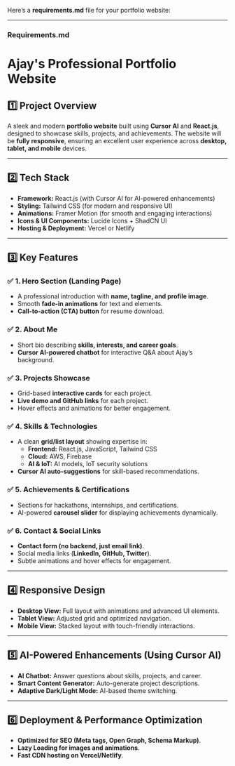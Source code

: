 Here’s a **requirements.md** file for your portfolio website:  

---

### **Requirements.md**  

# **Ajay's Professional Portfolio Website**  

## **1️⃣ Project Overview**  
A sleek and modern **portfolio website** built using **Cursor AI** and **React.js**, designed to showcase skills, projects, and achievements. The website will be **fully responsive**, ensuring an excellent user experience across **desktop, tablet, and mobile** devices.  

---

## **2️⃣ Tech Stack**  
- **Framework:** React.js (with Cursor AI for AI-powered enhancements)  
- **Styling:** Tailwind CSS (for modern and responsive UI)  
- **Animations:** Framer Motion (for smooth and engaging interactions)  
- **Icons & UI Components:** Lucide Icons + ShadCN UI  
- **Hosting & Deployment:** Vercel or Netlify  

---

## **3️⃣ Key Features**  

### **✅ 1. Hero Section (Landing Page)**  
- A professional introduction with **name, tagline, and profile image**.  
- Smooth **fade-in animations** for text and elements.  
- **Call-to-action (CTA) button** for resume download.  

### **✅ 2. About Me**  
- Short bio describing **skills, interests, and career goals**.  
- **Cursor AI-powered chatbot** for interactive Q&A about Ajay’s background.  

### **✅ 3. Projects Showcase**  
- Grid-based **interactive cards** for each project.  
- **Live demo and GitHub links** for each project.  
- Hover effects and animations for better engagement.  

### **✅ 4. Skills & Technologies**  
- A clean **grid/list layout** showing expertise in:  
  - **Frontend:** React.js, JavaScript, Tailwind CSS  
  - **Cloud:** AWS, Firebase  
  - **AI & IoT:** AI models, IoT security solutions  
- **Cursor AI auto-suggestions** for skill-based recommendations.  

### **✅ 5. Achievements & Certifications**  
- Sections for hackathons, internships, and certifications.  
- AI-powered **carousel slider** for displaying achievements dynamically.  

### **✅ 6. Contact & Social Links**  
- **Contact form (no backend, just email link)**.  
- Social media links (**LinkedIn, GitHub, Twitter**).  
- Subtle animations and hover effects for engagement.  

---

## **4️⃣ Responsive Design**  
- **Desktop View:** Full layout with animations and advanced UI elements.  
- **Tablet View:** Adjusted grid and optimized navigation.  
- **Mobile View:** Stacked layout with touch-friendly interactions.  

---

## **5️⃣ AI-Powered Enhancements (Using Cursor AI)**  
- **AI Chatbot:** Answer questions about skills, projects, and career.  
- **Smart Content Generator:** Auto-generate project descriptions.  
- **Adaptive Dark/Light Mode:** AI-based theme switching.  

---

## **6️⃣ Deployment & Performance Optimization**  
- **Optimized for SEO (Meta tags, Open Graph, Schema Markup)**.  
- **Lazy Loading for images and animations**.  
- **Fast CDN hosting on Vercel/Netlify**.  

